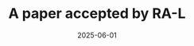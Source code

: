 ---
title: "A paper accepted by RA-L"
date: "2025-06-01"
# featured 设为 true 则在首页展示
featured: true

---